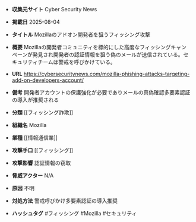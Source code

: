 - **収集元サイト**
Cyber Security News

- **掲載日**
2025-08-04

- **タイトル**
Mozillaのアドオン開発者を狙うフィッシング攻撃

- **概要**
Mozillaの開発者コミュニティを標的にした高度なフィッシングキャンペーンが発見され開発者の認証情報を狙う偽のメールが送信されている。セキュリティチームは警戒を呼びかけている。

- **URL**
https://cybersecuritynews.com/mozilla-phishing-attacks-targeting-add-on-developers-account/

- **備考**
開発者アカウントの保護強化が必要でありメールの真偽確認多要素認証の導入が推奨される

- **分類**
[[フィッシング詐欺]]

- **組織名**
Mozilla

- **業種**
[[情報通信業]]

- **攻撃手口**
[[フィッシング]]

- **攻撃影響**
認証情報の窃取

- **脅威アクター**
N/A

- **原因**
不明

- **対処方法**
警戒呼びかけ多要素認証の導入推奨

- **ハッシュタグ**
#フィッシング #Mozilla #セキュリティ
